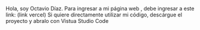 
Hola, soy Octavio Díaz. Para ingresar a mi página web , debe ingresar a este link:
(link vercel)
Si quiere directamente utilizar mi código, descárgue el proyecto y abralo con Vistua Studio Code
